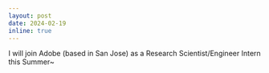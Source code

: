 ```yaml
---
layout: post
date: 2024-02-19
inline: true
---
```


I will join Adobe (based in San Jose) as a Research Scientist/Engineer Intern this Summer~
